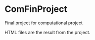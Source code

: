 # ComFinProject
Final project for computational project 

HTML files are the result from the project.
